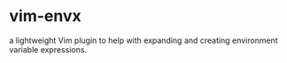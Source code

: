 # vim-envx
a lightweight Vim plugin to help with expanding and creating environment variable expressions.
